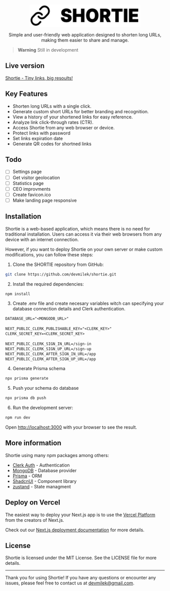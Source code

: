 <p align="center">
  <a href="https://tailwindcss.com" target="_blank">
    <picture>
      <source media="(prefers-color-scheme: dark)" srcset="https://raw.githubusercontent.com/devmilek/shortie/main/HEAD/logo-dark.svg">
      <source media="(prefers-color-scheme: light)" srcset="https://raw.githubusercontent.com/devmilek/shortie/main/HEAD/logo-light.svg">
      <img alt="SHORTIE" src="https://raw.githubusercontent.com/devmilek/shortie/main/HEAD/logo-light.svg" width="350" height="70" style="max-width: 100%;">
    </picture>
  </a>
</p>

<p align="center">
  Simple and user-friendly web application designed to shorten long URLs, making them easier to share and manage.
</p>

> **Warning**
> Still in development

## Live version

[Shortie - Tiny links, big resoults!](https://shortie-livid.vercel.app/)

## Key Features

- Shorten long URLs with a single click.
- Generate custom short URLs for better branding and recognition.
- View a history of your shortened links for easy reference.
- Analyze link click-through rates (CTR).
- Access Shortie from any web browser or device.
- Protect links with password
- Set links expiration date
- Generate QR codes for shortned links

## Todo

- [ ] Settings page
- [ ] Get visitor geolocation
- [ ] Statistics page
- [ ] CEO improvments
- [ ] Create favicon.ico
- [ ] Make landing page responsive

## Installation

Shortie is a web-based application, which means there is no need for traditional installation. Users can access it via their web browsers from any device with an internet connection.

However, if you want to deploy Shortie on your own server or make custom modifications, you can follow these steps:

1. Clone the SHORTIE repository from GitHub:

```bash
git clone https://github.com/devmilek/shortie.git
```

2. Install the required dependencies:

```bash
npm install
```

3. Create .env file and create necesary variables witch can specifying your database connection details and Clerk authentication.

```env
DATABASE_URL="<MONGODB_URL>"

NEXT_PUBLIC_CLERK_PUBLISHABLE_KEY="<CLERK_KEY>"
CLERK_SECRET_KEY=<CLERK_SECRET_KEY>

NEXT_PUBLIC_CLERK_SIGN_IN_URL=/sign-in
NEXT_PUBLIC_CLERK_SIGN_UP_URL=/sign-up
NEXT_PUBLIC_CLERK_AFTER_SIGN_IN_URL=/app
NEXT_PUBLIC_CLERK_AFTER_SIGN_UP_URL=/app
```

4. Generate Prisma schema

```bash
npx prisma generate
```

5. Push your schema do database

```bash
npx prisma db push
```

6. Run the development server:

```bash
npm run dev
```

Open [http://localhost:3000](http://localhost:3000) with your browser to see the result.

## More information

Shortie using many npm packages among others:

- [Clerk Auth](https://clerk.com/) - Authentication
- [MongoDB](https://www.mongodb.com/) - Database provider
- [Prisma](https://www.prisma.io/) - ORM
- [ShadcnUI](https://ui.shadcn.com/) - Component library
- [zustand](https://zustand-demo.pmnd.rs/) - State managment

## Deploy on Vercel

The easiest way to deploy your Next.js app is to use the [Vercel Platform](https://vercel.com/new?utm_medium=default-template&filter=next.js&utm_source=create-next-app&utm_campaign=create-next-app-readme) from the creators of Next.js.

Check out our [Next.js deployment documentation](https://nextjs.org/docs/deployment) for more details.

## License

Shortie is licensed under the MIT License. See the LICENSE file for more details.

---

Thank you for using Shortie! If you have any questions or encounter any issues, please feel free to contact us at devmilek@gmail.com.
